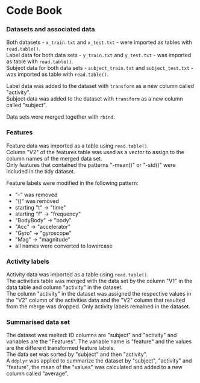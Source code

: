 Code Book
======================

### Datasets and associated data

Both datasets - `x_train.txt` and `x_test.txt` - were imported as tables with `read.table()`. <br />
Label data for both data sets - `y_train.txt` and `y_test.txt` - was imported as table with `read.table()`. <br />
Subject data for both data sets - `subject_train.txt` and `subject_test.txt` - was imported as table with `read.table()`.

Label data was added to the dataset with `transform` as a new column called "activity".  <br />
Subject data was added to the dataset with `transform` as a new column called "subject".

Data sets were merged together with `rbind`.

### Features

Feature data was imported as a table using `read.table()`. <br />
Column "V2" of the features table was used as a vector to assign to the column names of the merged data set.<br />
Only features that contained the patterns "-mean()" or "-std()" were included in the tidy dataset.

Feature labels were modified in the following pattern: 

* "-" was removed
* "()" was removed
* starting "t" -> "time"
* starting "f" -> "frequency"
* "BodyBody" -> "body"
* "Acc" -> "accelerator"
* "Gyro" -> "gyroscope"
* "Mag" -> "magnitude"
* all names were converted to lowercase

### Activity labels

Activity data was imported as a table using `read.table()`. <br />
The activities table was merged with the data set by the column "V1" in the data table and column "activity" in the dataset.<br />
The column "activity" in the dataset was assigned the respective values in the "V2" column of the activities data and the "V2" column that resulted from the merge was dropped. Only activity labels remained in the dataset.<br />

### Summarised data set

The dataset was melted: ID columns are "subject" and "activity" and variables are the "Features". The variable name is "feature" and the values are the different transformed feature labels.<br />
The data set was sorted by "subject" and then "activity".</br >
A `ddplyr` was applied to summarize the dataset by "subject", "activity" and "feature", the mean of the "values" was calculated and added to a new column called "average".